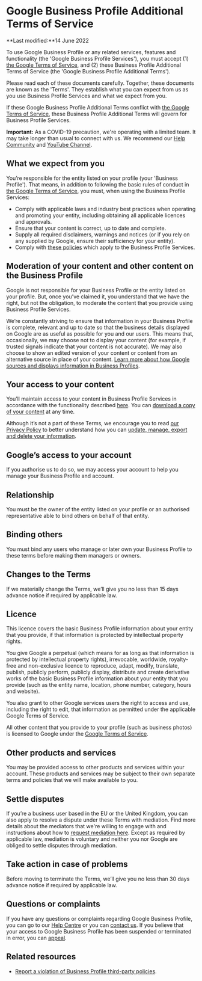 Google Business Profile Additional Terms of Service
===================================================

**Last modified:**14 June 2022

To use Google Business Profile or any related services, features and functionality (the 'Google Business Profile Services'), you must accept (1) [the Google Terms of Service](https://policies.google.com/terms), and (2) these Business Profile Additional Terms of Service (the 'Google Business Profile Additional Terms').

Please read each of these documents carefully. Together, these documents are known as the 'Terms'. They establish what you can expect from us as you use Business Profile Services and what we expect from you.

If these Google Business Profile Additional Terms conflict with [the Google Terms of Service](https://policies.google.com/terms), these Business Profile Additional Terms will govern for Business Profile Services.

**Important:** As a COVID-19 precaution, we're operating with a limited team. It may take longer than usual to connect with us. We recommend our [Help Community](https://support.google.com/business/community) and [YouTube Channel](https://www.youtube.com/c/GoogleBusinessProfile).

What we expect from you
-----------------------

You’re responsible for the entity listed on your profile (your 'Business Profile'). That means, in addition to following the basic rules of conduct in [the Google Terms of Service](https://policies.google.com/terms), you must, when using the Business Profile Services:

* Comply with applicable laws and industry best practices when operating and promoting your entity, including obtaining all applicable licences and approvals.
* Ensure that your content is correct, up to date and complete.
* Supply all required disclaimers, warnings and notices (or if you rely on any supplied by Google, ensure their sufficiency for your entity).
* Comply with [these policies](https://support.google.com/business/answer/7667250) which apply to the Business Profile Services.

Moderation of your content and other content on the Business Profile
--------------------------------------------------------------------

Google is not responsible for your Business Profile or the entity listed on your profile. But, once you’ve claimed it, you understand that we have the right, but not the obligation, to moderate the content that you provide using Business Profile Services.

We’re constantly striving to ensure that information in your Business Profile is complete, relevant and up to date so that the business details displayed on Google are as useful as possible for you and our users. This means that, occasionally, we may choose not to display your content (for example, if trusted signals indicate that your content is not accurate). We may also choose to show an edited version of your content or content from an alternative source in place of your content. [Learn more about how Google sources and displays information in Business Profiles](https://support.google.com/business/answer/2721884).

Your access to your content
---------------------------

You’ll maintain access to your content in Business Profile Services in accordance with the functionality described [here](https://support.google.com/business/answer/3038063). You can [download a copy of your content](https://support.google.com/accounts/answer/3024190) at any time.

Although it’s not a part of these Terms, we encourage you to read [our Privacy Policy](https://policies.google.com/privacy) to better understand how you can [update, manage, export and delete your information](https://myaccount.google.com/).

Google’s access to your account
-------------------------------

If you authorise us to do so, we may access your account to help you manage your Business Profile and account.

Relationship
------------

You must be the owner of the entity listed on your profile or an authorised representative able to bind others on behalf of that entity.

Binding others
--------------

You must bind any users who manage or later own your Business Profile to these terms before making them managers or owners.

Changes to the Terms
--------------------

If we materially change the Terms, we’ll give you no less than 15 days advance notice if required by applicable law.

Licence
-------

This licence covers the basic Business Profile information about your entity that you provide, if that information is protected by intellectual property rights.

You give Google a perpetual (which means for as long as that information is protected by intellectual property rights), irrevocable, worldwide, royalty-free and non-exclusive licence to reproduce, adapt, modify, translate, publish, publicly perform, publicly display, distribute and create derivative works of the basic Business Profile information about your entity that you provide (such as the entity name, location, phone number, category, hours and website).

You also grant to other Google services users the right to access and use, including the right to edit, that information as permitted under the applicable Google Terms of Service.

All other content that you provide to your profile (such as business photos) is licensed to Google under the [Google Terms of Service](https://policies.google.com/terms).

Other products and services
---------------------------

You may be provided access to other products and services within your account. These products and services may be subject to their own separate terms and policies that we will make available to you.

Settle disputes
---------------

If you’re a business user based in the EU or the United Kingdom, you can also apply to resolve a dispute under these Terms with mediation. Find more details about the mediators that we're willing to engage with and instructions about how to [request mediation here](http://g.co/help/mediation). Except as required by applicable law, mediation is voluntary and neither you nor Google are obliged to settle disputes through mediation.

Take action in case of problems
-------------------------------

Before moving to terminate the Terms, we’ll give you no less than 30 days advance notice if required by applicable law.

Questions or complaints
-----------------------

If you have any questions or complaints regarding Google Business Profile, you can go to our [Help Centre](https://support.google.com/business/) or you can [contact us](https://support.google.com/business/gethelp). If you believe that your access to Google Business Profile has been suspended or terminated in error, you can [appeal](https://support.google.com/business/answer/4569145).

Related resources
-----------------

* [Report a violation of Business Profile third-party policies](https://support.google.com/business/contact/gmb_3p_complaints).
